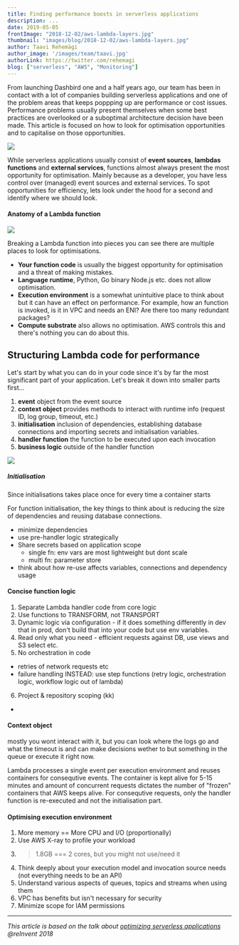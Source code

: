 ```yaml
---
title: Finding performance boosts in serverless applications
description: ...
date: 2019-05-05
frontImage: "2018-12-02/aws-lambda-layers.jpg"
thumbnail: "images/blog/2018-12-02/aws-lambda-layers.jpg"
author: Taavi Rehemägi
author_image: '/images/team/taavi.jpg'
authorLink: https://twitter.com/rehemagi
blog: ["serverless", "AWS", "Monitoring"]
---
```


From launching Dashbird one and a half years ago, our team has been in contact with a lot of companies building serverless applications and one of the problem areas that keeps poppping up are performance or cost issues. Performance problems usually present themselves when some best practices are overlooked or a suboptimal architecture decision have been made. This article is focused on how to look for optimisation opportunities and to capitalise on those opportunities.

<img src='/images/blog/optimizing-serverless-apps/serverless-applications.png' />

While serverless applications usually consist of **event sources**, **lambdas functions** and **external services**, functions almost always present the most opportunity for optimisation. Mainly because as a developer, you have less control over (managed) event sources and external services. To spot opportunities for efficiency, lets look under the hood for a second and identify where we should look.

#### Anatomy of a Lambda function

<img src='/images/blog/optimizing-serverless-apps/anatomy-lambda.png' />

Breaking a Lambda function into pieces you can see there are multiple places to look for optimisations.

 - **Your function code** is usually the biggest opportunity for optimisation and a threat of making mistakes.
 - **Language runtime**, Python, Go binary Node.js etc. does not allow optimisation.
 - **Execution environment** is a somewhat unintuitive place to think about but it can have an effect on performance. For example, how an function is invoked, is it in VPC and needs an ENI? Are there too many redundant packages?
 - **Compute substrate** also allows no optimisation. AWS controls this and there's nothing you can do about this.

## Structuring Lambda code for performance

Let's start by what you can do in your code since it's by far the most significant part of your application. Let's break it down into smaller parts first...

1. **event** object from the event source
2. **context object** provides  methods to interact with runtime info (request ID, log group, timeout, etc.)
3. **initialisation** inclusion of dependencies, establishing database connections and importing secrets and initialisation variables.
4. **handler function** the function to be executed upon each invocation
5. **business logic** outside of the handler function

<img src='/images/blog/optimizing-serverless-apps/code.png' />

##### Initialisation

Since initialisations takes place once for every time a container starts

For function initialisation, the key things to think about is reducing the size of dependencies and reusing database connections.

  - minimize dependencies
  - use pre-handler logic strategically
  - Share secrets based on application scope
     - single fn: env vars are most lightweight but dont scale
     - multi fn: parameter store
  - think about how re-use affects variables, connections and dependency usage

#### Concise function logic

1. Separate Lambda handler code from core logic
2. Use functions to TRANSFORM, not TRANSPORT
3. Dynamic logic via configuration - if it does something differently in dev that in prod, don't build that into your code but use env variables.
4. Read only what you need - efficient requests against DB, use views and S3 select etc.
5. No orchestration in code 
  - retries of network requests etc
  - failure handling
  INSTEAD: use step functions (retry logic, orchestration logic, workflow logic out of lambda)
6. Project & repository scoping (kk)
  - 


#### Context object
mostly you wont interact with it, but you can look where the logs go and what the timeout is and can make decisions wether to but something in the queue or execute it right now.


Lambda processes a single event per execution environment and reuses containers for consequtive events. The container is kept alive for 5-15 minutes and amount of concurrent requests dictates the number of "frozen" containers that AWS keeps alive. For consequtive requests, only the handler function is re-executed and not the initialisation part. 

#### Optimising execution environment

1. More memory == More CPU and I/O (proportionally)
2. Use AWS X-ray to profile your workload
3. >1.8GB === 2 cores, but you might not use/need it 
4. Think deeply about your execution model and invocation source needs (not everything needs to be an API)
5. Understand various aspects of queues, topics and streams when using them
6. VPC has benefits but isn't necessary for security
7. Minimize scope for IAM permissions

---

*This article is based on the talk about <a href='https://www.youtube.com/watch?v=sSSMTSn2xmA' target='_blank'>optimizing serverless applications</a> @reInvent 2018*
